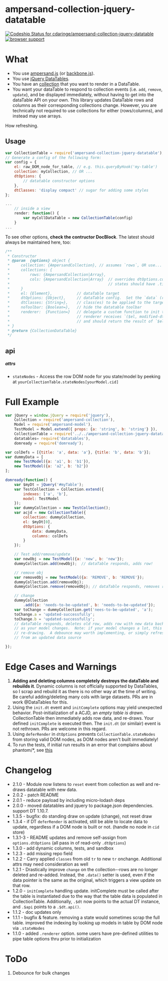 # ampersand-collection-jquery-datatable
[ ![Codeship Status for cdaringe/ampersand-collection-jquery-datatable](https://codeship.com/projects/21ed5d70-9f55-0132-8711-02db7f3f2d41/status?branch=master)](https://codeship.com/projects/65128)
[![browser support](https://ci.testling.com/cdaringe/ampersand-collection-jquery-datatable.png)
](https://ci.testling.com/cdaringe/ampersand-collection-jquery-datatable.png)

# What

* You use [ampersand.js](https://ampersandjs.com/) (or [backbone.js](http://backbonejs.org/)).
* You use [jQuery DataTables](https://datatables.net/).
* You have an [collection](https://github.com/AmpersandJS/ampersand-collection) that you want to render in a DataTable.
* You want your dataTable to respond to collection events (i.e. `add`, `remove`, `update`), and be displayed immediately, without having to get into the dataTable API on your own.  This library updates DataTable rows and columns as their corresponding collections change.  However, you are technically not required to use collections for either (rows/columns), and instead may use arrays.

How refreshing.

## Usage

```js
var CollectionTable = require('ampersand-collection-jquery-datatable'); // long name :)
// Generate a config of the following form:
var config = {
    el: raw_DOM_node_for_table, // e.g. this.queryByHook('my-table')
    collection: myCollection, // OR ...
    dtOptions: {
        // datatable constructor options
    },
    dtClasses: 'display compact' // sugar for adding some styles
};

...
    // inside a view
    render: function() {
        var myCollDataTable = new CollectionTable(config)
    }
...
```

To see other options, **check the contructor DocBlock**.  The latest should always be maintained here, too:

```js
/**
 * Constructor
 * @param  {options} object {
 *     collection: {AmpersandCollection}, // assumes `rows`, OR use...
 *     collections: {
 *         rows: {AmpersandCollection|Array},
 *         cols: {AmpersandCollection|Array}  // overrides dtOptions.columns. Contained
 *                                            // states should have .title, .data, & .id attr
 *     }
 *     el: {Element},           // dataTable target
 *     dtOptions: {Object},     // dataTable config.  Set the `data` (rows) and `columns` props as reqd
 *     dtClasses: {String=},    // class(es) to be applied to the target element/table
 *     noToolbar: {Boolean=},   // hide the datatable toolbar
 *     renderer:  {Function=}   // delegate a custom function to init the dataTable.
 *                              // renderer receives `($el, modified-dtOptions)`,
 *                              // and should return the result of `$el.DataTables(...)
 * }
 * @return {CollectionDataTable}
 */
```

## api

##### attrs
- `stateNodes` - Access the row DOM node for you state/model by peeking at `yourCollectionTable.stateNodes[yourModel.cid]`


# Full Example

```js
var jQuery = window.jQuery = require('jquery'),
    Collection = require('ampersand-collection'),
    Model = require('ampersand-model'),
    TestModel = Model.extend({ props: {a: 'string', b: 'string'} }),
    CollectionTable = require('../../ampersand-collection-jquery-datatable'),
    datatables= require('datatables'),
    domready = require('domready');

var colDefs = [{title: 'a', data: 'a'}, {title: 'b', data: 'b'}];
var dummyData = [
    new TestModel({a: 'a1', b: 'b1'}),
    new TestModel({a: 'a2', b: 'b2'})
];

domready(function() {
    var $myDt = jQuery('#myTable');
    var TestCollection = Collection.extend({
        indexes: ['a', 'b'],
        model: TestModel
    });
    var dummyCollection = new TestCollection();
    var acjd = new CollectionTable({
        collection: dummyCollection,
        el: $myDt[0],
        dtOptions: {
            data: dummyData,
            columns: colDefs
        }
    });

    // Test add/remove/update
    var newObj = new TestModel({a: 'new', b: 'new'});
    dummyCollection.add(newObj);  // dataTable responds, adds row!

    // remove obj
    var removeObj = new TestModel({a: 'REMOVE', b: 'REMOVE'});
    dummyCollection.add(removeObj);
    dummyCollection.remove(removeObj); // dataTable responds, removes row!

    // change
    dummyCollection
        .add({a: 'needs-to-be-updated', b: 'needs-to-be-updated'});
    var toChange = dummyCollection.get('nees-to-be-updated', 'a');
    toChange.a = 'updated-successfully';
    toChange.b = 'updated-successfully';
    // dataTable responds, deletes old row, adds row with new data back in
    // as your model changes.  Note: if your model changes a lot, this is expensive
    // re-drawing.  A debounce may worth implementing, or simply refreshing the row
    // from an updated data source

});
```
# Edge Cases and Warnings

1. **Adding and deleting columns completely destroys the dataTable and rebuilds it**.  Dynamic columns is not officially supported by DataTables, so I scrap and rebuild it as there is no other way at the time of writing.  Be careful adding/deleting many cols with large datasets.  PRs are in work @DataTables for this.
1. Using the `init.dt` event and `initComplete` options may yield unexpected behavior.  Post-initialization of a ACJD, an *empty table is drawn*.  CollectionTable then immediately adds row data, and re-draws.  Your defined `initComplete` is executed then.  The `init.dt` (or similair) event is not rethrown.  PRs are welcome in this regard.
1. Using `deferRender` in `dtOptions` prevents `CollectionTable.stateNodes` from storing valid DOM nodes, as DOM nodes aren't built immediately!
1. To run the tests, if initial run results in an error that complains about phantom/*, see [this](https://github.com/AmpersandJS/ampersand-collection-view/issues/13#issuecomment-51083095)

# Changelog
* 2.1.0 - Module now listens to `reset` event from collection as well and re-draws datatable with new data.
* 2.0.2 - patch README
* 2.0.1 - reduce payload by including micro-lodash deps
* 2.0.0 - moved datatables and jquery to package.json dependencies. support DT 1.10.7.
* 1.3.5 - bugfix: do standing draw on update (change), not reset draw
* 1.3.4 - if DT `deferRender` is activated, still be able to locate data to update, regardless if a DOM node is built or not. (handle no node in `cid` store)
* 1.3.1-3 - README updates and remove self-assign from `options.dtOptions` (all pass in of read-only `.dtOptions`)
* 1.3.0 - add dynamic columns, tests, and sandbox
* 1.2.3 - add missing repo field
* 1.2.2 - Carry applied `classes` from old `tr` to new `tr` onchange.  Additional attrs may need consideration as well
* 1.2.1 - Drastically improve `change` on the collection--rows are no longer deleted and re-added.  Instead, the `.data()` setter is used, even if the data pointer is the same as the original, which triggers a view update on that row.
* 1.2.0 - `initComplete` handling update.  initComplete must be called after the table is instantiated due to the way that the table data is populated in CollectionTable.  Additionally, `.$dt` now points to the actual DT instance, and `.$api` points to a `.$dt.api()`.
* 1.1.2 - doc updates only
* 1.1.1 - bugfix & feature.  removing a state would sometimes scrap the full table. improved the indexing by looking up models in table by DOM node via `.stateNodes`
* 1.1.0 - added `.renderer` option.  some users have pre-defined utilities to pipe table options thru prior to initialization

# ToDo

1. Debounce for bulk changes
